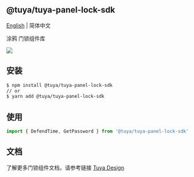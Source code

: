 ## @tuya/tuya-panel-lock-sdk

[English](./README.md) | 简体中文

涂鸦  门锁组件库


[![](https://img.shields.io/npm/v/@tuya/tuya-panel-lock-sdk/latest.svg)](https://www.npmjs.com/package/@tuya/tuya-panel-lock-sdk)

## 安装

```sh
$ npm install @tuya/tuya-panel-lock-sdk
// or
$ yarn add @tuya/tuya-panel-lock-sdk
```

## 使用

```js
import { DefendTime, GetPassword } from '@tuya/tuya-panel-lock-sdk'

```

## 文档

了解更多门锁组件文档，请参考链接 [Tuya Design](https://developer.tuya.com/cn/docs/control-panel-sdk/lock-sdk?id=Kaiuyhfamrhom)